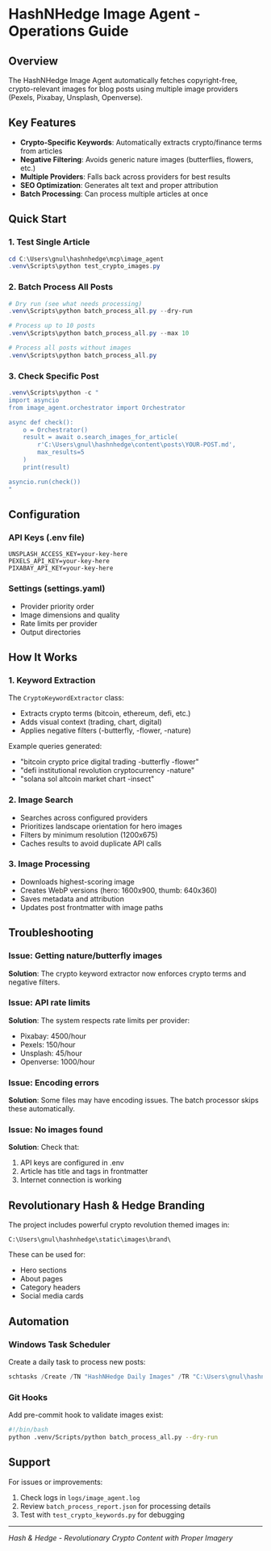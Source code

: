 # HashNHedge Image Agent - Operations Guide

## Overview
The HashNHedge Image Agent automatically fetches copyright-free, crypto-relevant images for blog posts using multiple image providers (Pexels, Pixabay, Unsplash, Openverse).

## Key Features
- **Crypto-Specific Keywords**: Automatically extracts crypto/finance terms from articles
- **Negative Filtering**: Avoids generic nature images (butterflies, flowers, etc.)
- **Multiple Providers**: Falls back across providers for best results
- **SEO Optimization**: Generates alt text and proper attribution
- **Batch Processing**: Can process multiple articles at once

## Quick Start

### 1. Test Single Article
```powershell
cd C:\Users\gnul\hashnhedge\mcp\image_agent
.venv\Scripts\python test_crypto_images.py
```

### 2. Batch Process All Posts
```powershell
# Dry run (see what needs processing)
.venv\Scripts\python batch_process_all.py --dry-run

# Process up to 10 posts
.venv\Scripts\python batch_process_all.py --max 10

# Process all posts without images
.venv\Scripts\python batch_process_all.py
```

### 3. Check Specific Post
```powershell
.venv\Scripts\python -c "
import asyncio
from image_agent.orchestrator import Orchestrator

async def check():
    o = Orchestrator()
    result = await o.search_images_for_article(
        r'C:\Users\gnul\hashnhedge\content\posts\YOUR-POST.md',
        max_results=5
    )
    print(result)

asyncio.run(check())
"
```

## Configuration

### API Keys (.env file)
```env
UNSPLASH_ACCESS_KEY=your-key-here
PEXELS_API_KEY=your-key-here
PIXABAY_API_KEY=your-key-here
```

### Settings (settings.yaml)
- Provider priority order
- Image dimensions and quality
- Rate limits per provider
- Output directories

## How It Works

### 1. Keyword Extraction
The `CryptoKeywordExtractor` class:
- Extracts crypto terms (bitcoin, ethereum, defi, etc.)
- Adds visual context (trading, chart, digital)
- Applies negative filters (-butterfly, -flower, -nature)

Example queries generated:
- "bitcoin crypto price digital trading -butterfly -flower"
- "defi institutional revolution cryptocurrency -nature"
- "solana sol altcoin market chart -insect"

### 2. Image Search
- Searches across configured providers
- Prioritizes landscape orientation for hero images
- Filters by minimum resolution (1200x675)
- Caches results to avoid duplicate API calls

### 3. Image Processing
- Downloads highest-scoring image
- Creates WebP versions (hero: 1600x900, thumb: 640x360)
- Saves metadata and attribution
- Updates post frontmatter with image paths

## Troubleshooting

### Issue: Getting nature/butterfly images
**Solution**: The crypto keyword extractor now enforces crypto terms and negative filters.

### Issue: API rate limits
**Solution**: The system respects rate limits per provider:
- Pixabay: 4500/hour
- Pexels: 150/hour  
- Unsplash: 45/hour
- Openverse: 1000/hour

### Issue: Encoding errors
**Solution**: Some files may have encoding issues. The batch processor skips these automatically.

### Issue: No images found
**Solution**: Check that:
1. API keys are configured in .env
2. Article has title and tags in frontmatter
3. Internet connection is working

## Revolutionary Hash & Hedge Branding

The project includes powerful crypto revolution themed images in:
```
C:\Users\gnul\hashnhedge\static\images\brand\
```

These can be used for:
- Hero sections
- About pages
- Category headers
- Social media cards

## Automation

### Windows Task Scheduler
Create a daily task to process new posts:
```powershell
schtasks /Create /TN "HashNHedge Daily Images" /TR "C:\Users\gnul\hashnhedge\mcp\image_agent\.venv\Scripts\python.exe C:\Users\gnul\hashnhedge\mcp\image_agent\batch_process_all.py --max 10" /SC DAILY /ST 03:00 /RL HIGHEST
```

### Git Hooks
Add pre-commit hook to validate images exist:
```bash
#!/bin/bash
python .venv/Scripts/python batch_process_all.py --dry-run
```

## Support

For issues or improvements:
1. Check logs in `logs/image_agent.log`
2. Review `batch_process_report.json` for processing details
3. Test with `test_crypto_keywords.py` for debugging

---
*Hash & Hedge - Revolutionary Crypto Content with Proper Imagery*
